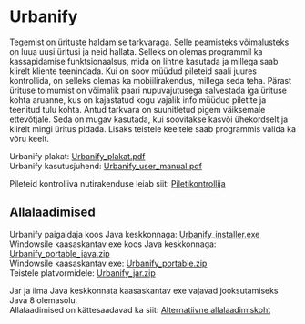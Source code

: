 Urbanify
=============
Tegemist on ürituste haldamise tarkvaraga. Selle peamisteks võimalusteks on luua uusi üritusi ja neid
hallata. Selleks on olemas programmil ka kassapidamise funktsionaalsus, mida on lihtne kasutada ja millega
saab kiirelt kliente teenindada. Kui on soov müüdud pileteid saali juures kontrollida, on selleks
olemas ka mobiilirakendus, millega seda teha. Pärast ürituse toimumist on võimalik paari nupuvajutusega
salvestada iga ürituse kohta aruanne, kus on kajastatud kogu vajalik info müüdud piletite ja teenitud 
tulu kohta. Antud tarkvara on suunitletud pigem väiksemale ettevõtjale. Seda on mugav kasutada, kui soovitakse
kasvõi ühekordselt ja kiirelt mingi üritus pidada. Lisaks teistele keeltele saab programmis valida ka võru keelt.

Urbanify plakat: [Urbanify_plakat.pdf](https://bitbucket.org/urban-team/urbanify/downloads/Urbanify_plakat.pdf)  
Urbanify kasutusjuhend: [Urbanify_user_manual.pdf](https://bitbucket.org/urban-team/urbanify/downloads/Urbanify_user_manual.pdf)

Pileteid kontrolliva nutirakenduse leiab siit: [Piletikontrollija](https://bitbucket.org/urban-team/piletikontrollija)

Allalaadimised
--------------

Urbanify paigaldaja koos Java keskkonnaga: [Urbanify_installer.exe](https://bitbucket.org/urban-team/urbanify/downloads/Urbanify_installer.exe)  
Windowsile kaasaskantav exe koos Java keskkonnaga: [Urbanify_portable_java.zip](https://bitbucket.org/urban-team/urbanify/downloads/Urbanify_portable_java.zip)  
Windowsile kaasaskantav exe: [Urbanify_portable.zip](https://bitbucket.org/urban-team/urbanify/downloads/Urbanify_portable.zip)  
Teistele platvormidele: [Urbanify_jar.zip](https://bitbucket.org/urban-team/urbanify/downloads/Urbanify_jar.zip)

Jar ja ilma Java keskkonnata kaasaskantav exe vajavad jooksutamiseks Java 8 olemasolu.  
Allalaadimised on kättesaadavad ka siit: [Alternatiivne allalaadimiskoht](http://bit.ly/1XYv3MJ)